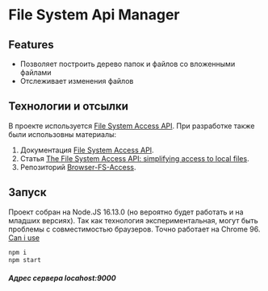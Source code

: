 # File System Api Manager

## Features

- Позволяет построить дерево папок и файлов со вложенными файлами
- Отслеживает изменения файлов

## Технологии и отсылки

В проекте используется [File System Access API](https://wicg.github.io/file-system-access/). При разработке также были использовны материалы:
1. Документация [File System Access API](https://developer.mozilla.org/en-US/docs/Web/API/File_System_Access_API).
2. Статья [The File System Access API: simplifying access to local files](https://web.dev/file-system-access/).
3. Репозиторий [Browser-FS-Access](https://github.com/GoogleChromeLabs/browser-fs-access).

## Запуск

Проект собран на Node.JS 16.13.0 (но вероятно будет работать и на младших версиях). Так как технология экспериментальная, могут быть проблемы с совместимостью браузеров. Точно работает на Chrome 96.
[Can i use](https://caniuse.com/native-filesystem-api)

```sh
npm i
npm start
```

##### Адрес сервера locahost:9000